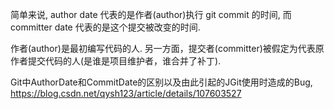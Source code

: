 
简单来说, author date 代表的是作者(author)执行 git commit 的时间, 而 committer date 代表的是这个提交被改变的时间.

作者(author)是最初编写代码的人.  另一方面，提交者(committer)被假定为代表原作者提交代码的人(是谁是项目维护者，谁合并了补丁).



Git中AuthorDate和CommitDate的区别以及由此引起的JGit使用时造成的Bug, https://blog.csdn.net/qysh123/article/details/107603527
